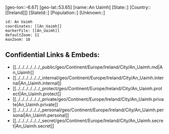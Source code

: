 ﻿---
location: [53.65,-6.67]
mapzoom: [7,12] 
mapmarker: city 
type: City
tags:
- geo/City


SpocWebEntityId: 28812
isDeleted: false
confidential: public

---
[geo-lon::-6.67]
[geo-lat::53.65]
[name::An Uaimh]
[State::]
[Country::[[Ireland]]]
[StateId::]
[Population::]
[Unknown::]


```leaflet
id: An Uaimh
coordinates: [[An_Uaimh]]
markerFile: [[An_Uaimh]]
defaultZoom: 11 
maxZoom: 18
```


## Confidential Links & Embeds: 
- [[../../../../../../_public/geo/Continent/Europe/Ireland/City/An_Uaimh.md|An_Uaimh]] 
- [[../../../../../../_internal/geo/Continent/Europe/Ireland/City/An_Uaimh.internal|An_Uaimh.internal]] 
- [[../../../../../../_protect/geo/Continent/Europe/Ireland/City/An_Uaimh.protect|An_Uaimh.protect]] 
- [[../../../../../../_private/geo/Continent/Europe/Ireland/City/An_Uaimh.private|An_Uaimh.private]] 
- [[../../../../../../_personal/geo/Continent/Europe/Ireland/City/An_Uaimh.personal|An_Uaimh.personal]] 
- [[../../../../../../_secret/geo/Continent/Europe/Ireland/City/An_Uaimh.secret|An_Uaimh.secret]] 
